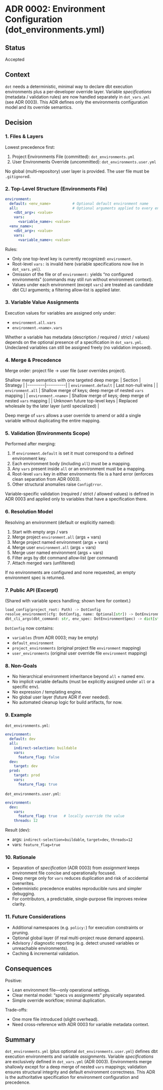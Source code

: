# ADR 0002: Environment Configuration (dot_environments.yml)

## Status
Accepted

## Context
`dot` needs a deterministic, minimal way to declare dbt execution environments plus a per‑developer override layer. Variable *specifications* (metadata / validation rules) are now handled separately in `dot_vars.yml` (see ADR 0003). This ADR defines only the environments configuration model and its override semantics.

## Decision

### 1. Files & Layers
Lowest precedence first:
1. Project Environments File (committed): `dot_environments.yml`
2. User Environments Override (uncommitted): `dot_environments.user.yml`

No global (multi‑repository) user layer is provided. The user file must be `.gitignore`d.

### 2. Top-Level Structure (Environments File)
```yaml
environment:
  default: <env_name>          # Optional default environment name
  all:                         # Optional arguments applied to every environment
    <dbt_arg>: <value>
    vars:
      <variable_name>: <value>
  <env_name>:
    <dbt_arg>: <value>
    vars:
      <variable_name>: <value>
```

Rules:
- Only one top-level key is currently recognized: `environment`.
- Root-level `vars:` is invalid here (variable specifications now live in `dot_vars.yml`).
- Omission of the file or of `environment:` yields “no configured environments” (commands may still run without environment context).
- Values under each environment (except `vars`) are treated as candidate dbt CLI arguments; a filtering allow‑list is applied later.

### 3. Variable Value Assignments
Execution values for variables are assigned only under:
- `environment.all.vars`
- `environment.<name>.vars`

Whether a variable has metadata (description / required / strict / values) depends on the optional presence of a specification in `dot_vars.yml`. Undeclared variables can still be assigned freely (no validation imposed).

### 4. Merge & Precedence
Merge order: project file → user file (user overrides project).

Shallow merge semantics with one targeted deep merge:
| Section | Strategy |
|---------|----------|
| `environment.default` | Last non-null wins |
| `environment.all` | Shallow merge of keys; deep merge of nested `vars` mapping |
| `environment.<name>` | Shallow merge of keys; deep merge of nested `vars` mapping |
| Unknown future top-level keys | Replaced wholesale by the later layer (until specialized) |

Deep merge of `vars` allows a user override to amend or add a single variable without duplicating the entire mapping.

### 5. Validation (Environments Scope)
Performed after merging:
1. If `environment.default` is set it must correspond to a defined environment key.
2. Each environment body (including `all`) must be a mapping.
3. Any `vars` present inside `all` or an environment must be a mapping.
4. Root-level `vars` key in either environments file is a hard error (enforces clean separation from ADR 0003).
5. Other structural anomalies raise `ConfigError`.

Variable-specific validation (required / strict / allowed values) is defined in ADR 0003 and applied only to variables that have a specification there.

### 6. Resolution Model
Resolving an environment (default or explicitly named):
1. Start with empty args / vars
2. Merge project `environment.all` (args + vars)
3. Merge project named environment (args + vars)
4. Merge user `environment.all` (args + vars)
5. Merge user named environment (args + vars)
6. Filter args by dbt command allow‑list (per command)
7. Attach merged vars (unfiltered)

If no environments are configured and none requested, an empty environment spec is returned.

### 7. Public API (Excerpt)
(Shared with variable specs handling; shown here for context.)
```python
load_config(project_root: Path) -> DotConfig
resolve_environment(cfg: DotConfig, name: Optional[str]) -> DotEnvironmentSpec
dbt_cli_args(dbt_command: str, env_spec: DotEnvironmentSpec) -> dict[str, Any]
```
`DotConfig` now contains:
- `variables` (from ADR 0003; may be empty)
- `default_environment`
- `project_environments` (original project file `environment` mapping)
- `user_environments` (original user override file `environment` mapping)

### 8. Non‑Goals
- No hierarchical environment inheritance beyond `all` + named env.
- No implicit variable defaults (must be explicitly assigned under `all` or a specific env).
- No expression / templating engine.
- No global user layer (future ADR if ever needed).
- No automated cleanup logic for build artifacts, for now.

### 9. Example
`dot_environments.yml`:
```yaml
environment:
  default: dev
  all:
    indirect-selection: buildable
    vars:
      feature_flag: false
  dev:
    target: dev
  prod:
    target: prod
    vars:
      feature_flag: true
```

`dot_environments.user.yml`:
```yaml
environment:
  dev:
    vars:
      feature_flag: true   # locally override the value
    threads: 12
```

Result (dev):
- args: `indirect-selection=buildable`, `target=dev`, `threads=12`
- vars: `feature_flag=true`

### 10. Rationale
- Separation of *specification* (ADR 0003) from *assignment* keeps environment file concise and operationally focused.
- Deep merge only for `vars` reduces duplication and risk of accidental overwrites.
- Deterministic precedence enables reproducible runs and simpler debugging.
- For contributors, a predictable, single-purpose file improves review clarity.

### 11. Future Considerations
- Additional namespaces (e.g. `policy:`) for execution constraints or pruning.
- Optional global layer (if real multi-project reuse demand appears).
- Advisory / diagnostic reporting (e.g. detect unused variables or unreachable environments).
- Caching & incremental validation.

## Consequences
Positive:
- Lean environment file—only operational settings.
- Clear mental model: “specs vs assignments” physically separated.
- Simple override workflow; minimal duplication.

Trade-offs:
- One more file introduced (slight overhead).
- Need cross-reference with ADR 0003 for variable metadata context.

## Summary
`dot_environments.yml` (plus optional `dot_environments.user.yml`) defines dbt execution environments and variable *assignments*. Variable *specifications* are exclusively defined in `dot_vars.yml` (ADR 0003). Environments merge shallowly except for a deep merge of nested `vars` mappings; validation ensures structural integrity and default environment correctness. This ADR is the authoritative specification for environment configuration and precedence.
